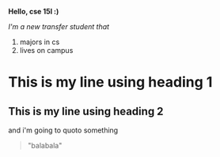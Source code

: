 **Hello, cse 15l :)**

*I'm a new transfer student that*
1) majors in cs
2) lives on campus

# This is my line using heading 1
## This is my line using heading 2

and i'm going to quoto something
> "balabala"


